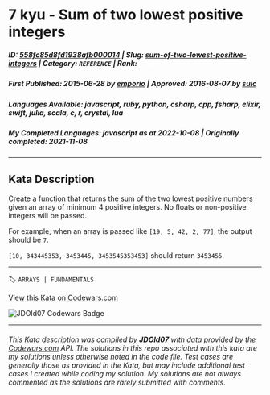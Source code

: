 # 7 kyu - Sum of two lowest positive integers

##### **ID**: [558fc85d8fd1938afb000014](https://www.codewars.com/kata/558fc85d8fd1938afb000014) | **Slug**: [sum-of-two-lowest-positive-integers](https://www.codewars.com/kata/558fc85d8fd1938afb000014) | **Category**: `REFERENCE` | **Rank**: <span style="color:white">7 kyu</span>

##### **First Published**: 2015-06-28 ***by*** [emporio](https://www.codewars.com/users/emporio) | **Approved**: 2016-08-07 ***by*** [suic](https://www.codewars.com/users/suic)

##### **Languages Available**: javascript, ruby, python, csharp, cpp, fsharp, elixir, swift, julia, scala, c, r, crystal, lua

##### **My Completed Languages**: javascript ***as at*** 2022-10-08 | **Originally completed**: 2021-11-08

---

## Kata Description


Create a function that returns the sum of the two lowest positive numbers given an array of minimum 4 positive integers. No floats or non-positive integers will be passed.



For example, when an array is passed like `[19, 5, 42, 2, 77]`, the output should be `7`.



`[10, 343445353, 3453445, 3453545353453]` should return `3453455`.



---


🏷 `ARRAYS | FUNDAMENTALS`


[View this Kata on Codewars.com](https://www.codewars.com/kata/558fc85d8fd1938afb000014)

![](https://www.codewars.com/users/jdold07/badges/large "JDOld07 Codewars Badge")

---

###### *This Kata description was compiled by [**JDOld07**](https://tpstech.dev) with data provided by the [Codewars.com](https://www.codewars.com) API.  The solutions in this repo associated with this kata are my solutions unless otherwise noted in the code file.  Test cases are generally those as provided in the Kata, but may include additional test cases I created while coding my solution.  My solutions are not always commented as the solutions are rarely submitted with comments.*
